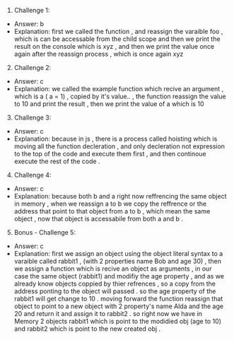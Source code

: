 1. Challenge 1:

- Answer: b
- Explanation: first we called the function , and reassign the varaible foo , which is can be accessable from the child scope and then we print the result on the console which is xyz , and then we print the value once again after the reassign process , which is once again xyz

2. Challenge 2:

- Answer: c
- Explanation: we called the example function which recive an argument , which is a ( a = 1) , copied by it's value.. , the function reassign the value to 10 and print the result , then we print the value of a which is 10

3. Challenge 3:

- Answer: c
- Explanation: because in js , there is a process called hoisting which is moving all the function decleration , and only decleration not expression to the top of the code and execute them first , and then continoue execute the rest of the code .

4. Challenge 4:

- Answer: c
- Explanation: because both b and a right now reffrencing the same object in memory , when we reassign a to b we copy the reffrence or the address that point to that object from a to b , which mean the same object , now that object is accessabile from both a and b .

5. Bonus - Challenge 5:

- Answer: c
- Explanation: first we assign an object using the object literal syntax to a varaible called rabbit1 , (with 2 properties name Bob and age 30) , then we assign a function which is recive an object as arguments , in our case the same object (rabbit1) and modifiy the age property , and as we already know objects coppied by thier refrences , so a copy from the address ponting to the object will passed . so the age property of the rabbit1 will get change to 10 . moving forward the function reassign that object to point to a new object with 2 property's name Alda and the age 20 and return it and assign it to rabbit2 . so right now we have in Memory 2 objects rabbit1 which is point to the modidied obj (age to 10)
  and rabbit2 which is point to the new created obj .
